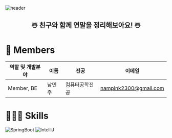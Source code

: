 ![header](https://capsule-render.vercel.app/api?type=waving&color=37A0FF&height=300&section=header&text=IGLOO&fontSize=90&fontColor=FFFFFF)

<h2 align="center">☃️ 친구와 함께 연말을 정리해보아요! ☃️</h2>

<h1>👋 Members</h1>

<table>
  <thead>
    <tr>
      <th>역할 및 개발분야</th>
      <th>이름</th>
      <th>전공</th>
      <th>이메일</th>
    </tr>
  </thead>
  <tbody>
    <tr>
      <td>Member, BE</td>
      <td>남민주</td>
      <td>컴퓨터공학전공</td>
      <td><a href="mailto:nampink2300@gmail.com">nampink2300@gmail.com</a></td>
    </tr>
  </tbody>
</table>

<h1>🧑🏻‍💻 Skills</h1>

<p>
  <img src="https://img.shields.io/badge/Spring%20Boot-6DB33F.svg?style=for-the-badge&logo=Spring-Boot&logoColor=white" alt="SpringBoot"/>
  <img src="https://img.shields.io/badge/IntelliJ%20IDEA-000000.svg?style=for-the-badge&logo=IntelliJ-IDEA&logoColor=white" alt="IntelliJ"/>
</p>
